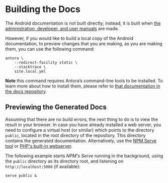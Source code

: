 # Building the Docs

The Android documentation is not built directly; instead, it is built when [the administration, developer, and user manuals](https://github.com/owncloud/docs/) are made.

However, if you would like to build a local copy of the Android documentation, to preview changes that you are making, as you are making them, you can use the following command:

```
antora \
    --redirect-facility static \
    --stacktrace \
    site.local.yml
```

**Note** this command requires Antora’s command-line tools to be installed.
To learn more about how to install them, please refer to [that documentation in the docs repository](https://github.com/owncloud/docs/blob/master/docs/install-antora.md).

## Previewing the Generated Docs

Assuming that there are no build errors, the next thing to do is to view the result in your browser.
In case you have already installed a web server, you need to configure a virtual host (or similar) which points to the directory `public`, located in the root directory of the repository.
This directory contains the generated documentation.
Alternatively, use the [NPM Serve tool](https://www.npmjs.com/package/serve) or [PHP's built-in webserver](https://secure.php.net/manual/en/features.commandline.webserver.php).

The following example starts *NPM's Serve* running in the background, using the `public` directory as its directory root, and listening on `http://localhost:5000` (if available):

```
serve public &
```
